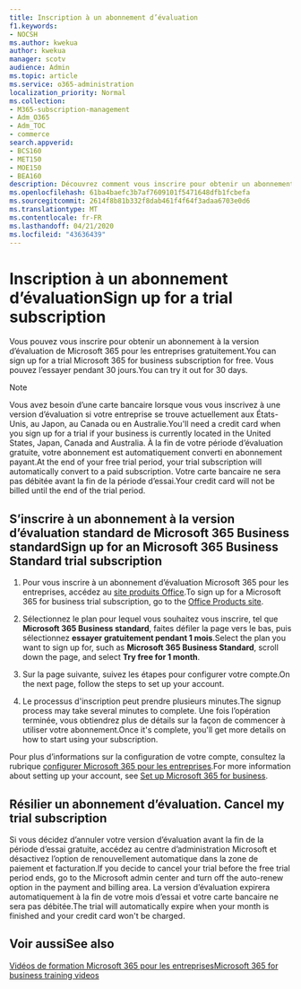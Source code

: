 ```yaml
---
title: Inscription à un abonnement d’évaluation
f1.keywords:
- NOCSH
ms.author: kwekua
author: kwekua
manager: scotv
audience: Admin
ms.topic: article
ms.service: o365-administration
localization_priority: Normal
ms.collection:
- M365-subscription-management
- Adm_O365
- Adm_TOC
- commerce
search.appverid:
- BCS160
- MET150
- MOE150
- BEA160
description: Découvrez comment vous inscrire pour obtenir un abonnement à la version d’évaluation de Microsoft 365 pour les entreprises.
ms.openlocfilehash: 61ba4baefc3b7af7609101f5471648dfb1fcbefa
ms.sourcegitcommit: 2614f8b81b332f8dab461f4f64f3adaa6703e0d6
ms.translationtype: MT
ms.contentlocale: fr-FR
ms.lasthandoff: 04/21/2020
ms.locfileid: "43636439"
---
```

# <a name="sign-up-for-a-trial-subscription"></a><span data-ttu-id="95511-103">Inscription à un abonnement d’évaluation</span><span class="sxs-lookup"><span data-stu-id="95511-103">Sign up for a trial subscription</span></span>

<span data-ttu-id="95511-104">Vous pouvez vous inscrire pour obtenir un abonnement à la version d’évaluation de Microsoft 365 pour les entreprises gratuitement.</span><span class="sxs-lookup"><span data-stu-id="95511-104">You can sign up for a trial Microsoft 365 for business subscription for free.</span></span> <span data-ttu-id="95511-105">Vous pouvez l’essayer pendant 30 jours.</span><span class="sxs-lookup"><span data-stu-id="95511-105">You can try it out for 30 days.</span></span>

> [!NOTE]
> <span data-ttu-id="95511-106">Vous avez besoin d’une carte bancaire lorsque vous vous inscrivez à une version d’évaluation si votre entreprise se trouve actuellement aux États-Unis, au Japon, au Canada ou en Australie.</span><span class="sxs-lookup"><span data-stu-id="95511-106">You'll need a credit card when you sign up for a trial if your business is currently located in the United States, Japan, Canada and Australia.</span></span> <span data-ttu-id="95511-107">À la fin de votre période d’évaluation gratuite, votre abonnement est automatiquement converti en abonnement payant.</span><span class="sxs-lookup"><span data-stu-id="95511-107">At the end of your free trial period, your trial subscription will automatically convert to a paid subscription.</span></span> <span data-ttu-id="95511-108">Votre carte bancaire ne sera pas débitée avant la fin de la période d’essai.</span><span class="sxs-lookup"><span data-stu-id="95511-108">Your credit card will not be billed until the end of the trial period.</span></span>

## <a name="sign-up-for-an-microsoft-365-business-standard-trial-subscription"></a><span data-ttu-id="95511-109">S’inscrire à un abonnement à la version d’évaluation standard de Microsoft 365 Business standard</span><span class="sxs-lookup"><span data-stu-id="95511-109">Sign up for an Microsoft 365 Business Standard trial subscription</span></span>

1. <span data-ttu-id="95511-110">Pour vous inscrire à un abonnement d’évaluation Microsoft 365 pour les entreprises, accédez au [site produits Office](https://www.aka.ms/office365signup).</span><span class="sxs-lookup"><span data-stu-id="95511-110">To sign up for a Microsoft 365 for business trial subscription, go to the [Office Products site](https://www.aka.ms/office365signup).</span></span> 
    
2. <span data-ttu-id="95511-111">Sélectionnez le plan pour lequel vous souhaitez vous inscrire, tel que **Microsoft 365 Business standard**, faites défiler la page vers le bas, puis sélectionnez **essayer gratuitement pendant 1 mois**.</span><span class="sxs-lookup"><span data-stu-id="95511-111">Select the plan you want to sign up for, such as **Microsoft 365 Business Standard**, scroll down the page, and select **Try free for 1 month**.</span></span>
    
3. <span data-ttu-id="95511-112">Sur la page suivante, suivez les étapes pour configurer votre compte.</span><span class="sxs-lookup"><span data-stu-id="95511-112">On the next page, follow the steps to set up your account.</span></span>

4. <span data-ttu-id="95511-113">Le processus d'inscription peut prendre plusieurs minutes.</span><span class="sxs-lookup"><span data-stu-id="95511-113">The signup process may take several minutes to complete.</span></span> <span data-ttu-id="95511-114">Une fois l’opération terminée, vous obtiendrez plus de détails sur la façon de commencer à utiliser votre abonnement.</span><span class="sxs-lookup"><span data-stu-id="95511-114">Once it's complete, you'll get more details on how to start using your subscription.</span></span>

<span data-ttu-id="95511-115">Pour plus d’informations sur la configuration de votre compte, consultez la rubrique [configurer Microsoft 365 pour les entreprises](../admin/setup/setup.md).</span><span class="sxs-lookup"><span data-stu-id="95511-115">For more information about setting up your account, see [Set up Microsoft 365 for business](../admin/setup/setup.md).</span></span>

## <a name="cancel-my-trial-subscription"></a><span data-ttu-id="95511-116">Résilier un abonnement d’évaluation. </span><span class="sxs-lookup"><span data-stu-id="95511-116">Cancel my trial subscription</span></span>

<span data-ttu-id="95511-117">Si vous décidez d’annuler votre version d’évaluation avant la fin de la période d’essai gratuite, accédez au centre d’administration Microsoft et désactivez l’option de renouvellement automatique dans la zone de paiement et facturation.</span><span class="sxs-lookup"><span data-stu-id="95511-117">If you decide to cancel your trial before the free trial period ends, go to the Microsoft admin center and turn off the auto-renew option in the payment and billing area.</span></span> <span data-ttu-id="95511-118">La version d’évaluation expirera automatiquement à la fin de votre mois d’essai et votre carte bancaire ne sera pas débitée.</span><span class="sxs-lookup"><span data-stu-id="95511-118">The trial will automatically expire when your month is finished and your credit card won't be charged.</span></span>

## <a name="see-also"></a><span data-ttu-id="95511-119">Voir aussi</span><span class="sxs-lookup"><span data-stu-id="95511-119">See also</span></span>

[<span data-ttu-id="95511-120">Vidéos de formation Microsoft 365 pour les entreprises</span><span class="sxs-lookup"><span data-stu-id="95511-120">Microsoft 365 for business training videos</span></span>](https://support.office.com/article/6ab4bbcd-79cf-4000-a0bd-d42ce4d12816)
